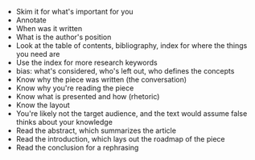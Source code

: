 - Skim it for what's important for you
- Annotate
- When was it written
- What is the author's position
- Look at the table of contents, bibliography, index for where the things you need are
- Use the index for more research keywords
- bias: what's considered, who's left out, who defines the concepts
- Know why the piece was written (the conversation)
- Know why you're reading the piece
- Know what is presented and how (rhetoric)
- Know the layout
- You're likely not the target audience, and the text would assume false thinks about your knowledge
- Read the abstract, which summarizes the article
- Read the introduction, which lays out the roadmap of the piece
- Read the conclusion for a rephrasing